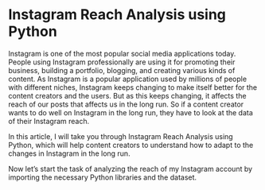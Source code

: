 Instagram Reach Analysis using Python
=======================================

Instagram is one of the most popular social media applications today. People using Instagram professionally are using it for promoting their business, building a portfolio, blogging, and creating various kinds of content. As Instagram is a popular application used by millions of people with different niches, Instagram keeps changing to make itself better for the content creators and the users. But as this keeps changing, it affects the reach of our posts that affects us in the long run. So if a content creator wants to do well on Instagram in the long run, they have to look at the data of their Instagram reach.

In this article, I will take you through Instagram Reach Analysis using Python, which will help content creators to understand how to adapt to the changes in Instagram in the long run.

Now let’s start the task of analyzing the reach of my Instagram account by importing the necessary Python libraries and the dataset.
